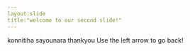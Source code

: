 ```yaml
---
layout:slide
title:"welcome to our second slide!"
---
```

konnitiha sayounara thankyou
Use the left arrow to go back!
